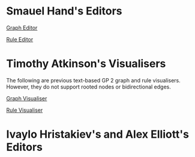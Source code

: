 # Smauel Hand's Editors

<a href="Editors and Visualisers/Editors (Samuel Hand)/docs/index.html" target="_blank">Graph Editor</a>

<a href="Editors and Visualisers/Editors (Samuel Hand)/docs/rule/index.html" target="_blank">Rule Editor</a>

# Timothy Atkinson's Visualisers

The following are previous text-based GP 2 graph and rule visualisers. However, they do not support rooted nodes or bidirectional edges.

<a href="graph_edit" target="_blank">Graph Visualiser</a>

<a href="rule_edit" target="_blank">Rule Visualiser</a>

# Ivaylo Hristakiev's and Alex Elliott's Editors
